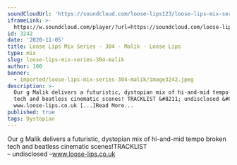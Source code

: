 ```yaml
---
soundCloudUrl: 'https://soundcloud.com/loose-lips123/loose-lips-mix-series-304-malik'
iframeLink: >-
  https://w.soundcloud.com/player/?url=https://soundcloud.com/loose-lips123/loose-lips-mix-series-304-malik&color=00aabb&auto_play=false&hide_related=false&show_comments=true&show_user=true&show_reposts=false
id: 3242
date: '2020-11-05'
title: Loose Lips Mix Series - 304 - Malik - Loose Lips
type: mix
slug: loose-lips-mix-series-304-malik
author: 100
banner:
  - imported/loose-lips-mix-series-304-malik/image3242.jpeg
description: >-
  Our g Malik delivers a futuristic, dystopian mix of hi-and-mid tempo broken
  tech and beatless cinematic scenes! TRACKLIST &#8211; undisclosed &#8211;
  www.loose-lips.co.uk [...]Read More...
published: true
tags: Dystopian
---
```

Our g Malik delivers a futuristic, dystopian mix of hi-and-mid tempo broken tech and beatless cinematic scenes!TRACKLIST  
– undisclosed –www.loose-lips.co.uk